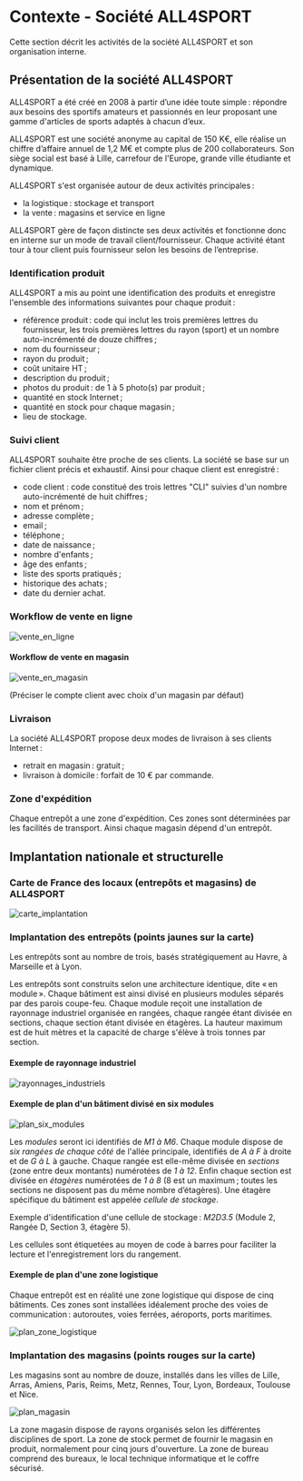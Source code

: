 # Contexte - Société ALL4SPORT

Cette section décrit les activités de la société ALL4SPORT et son organisation interne.

## Présentation de la société ALL4SPORT

ALL4SPORT a été créé en 2008 à partir d’une idée toute simple : répondre aux besoins des sportifs amateurs et passionnés en leur proposant une gamme d'articles de sports adaptés à chacun d’eux.

ALL4SPORT est une société anonyme au capital de 150 K€, elle réalise un chiffre d’affaire annuel de 1,2 M€ et compte plus de 200 collaborateurs. Son siège social est basé à Lille, carrefour de l'Europe, grande ville étudiante et dynamique.

ALL4SPORT s'est organisée autour de deux activités principales :

- la logistique : stockage et transport
- la vente : magasins et service en ligne

ALL4SPORT gère de façon distincte ses deux activités et fonctionne donc en interne sur un mode de travail client/fournisseur. Chaque activité étant tour à tour client puis fournisseur selon les besoins de l’entreprise.

### Identification produit

ALL4SPORT a mis au point une identification des produits et enregistre l'ensemble des informations suivantes pour chaque produit :

- référence produit : code qui inclut les trois premières lettres du fournisseur, les trois premières lettres du rayon (sport) et un nombre auto-incrémenté de douze chiffres ;
- nom du fournisseur ;
- rayon du produit ;
- coût unitaire HT ;
- description du produit ;
- photos du produit : de 1 à 5 photo(s) par produit ;
- quantité en stock Internet ;
- quantité en stock pour chaque magasin ;
- lieu de stockage.

### Suivi client

ALL4SPORT souhaite être proche de ses clients. La société se base sur un fichier client précis et exhaustif. Ainsi pour chaque client est enregistré :

- code client : code constitué des trois lettres "CLI" suivies d'un nombre auto-incrémenté de huit chiffres ;
- nom et prénom ;
- adresse complète ;
- email ;
- téléphone ;
- date de naissance ;
- nombre d'enfants ;
- âge des enfants ;
- liste des sports pratiqués ;
- historique des achats ;
- date du dernier achat.

### Workflow de vente en ligne

![vente_en_ligne](imgs/workflow_vente_en_ligne.png)

#### Workflow de vente en magasin

![vente_en_magasin](imgs/workflow_vente_en_magasin.png)

(Préciser le compte client avec choix d'un magasin par défaut)

### Livraison

La société ALL4SPORT propose deux modes de livraison à ses clients Internet :

- retrait en magasin : gratuit ;
- livraison à domicile : forfait de 10 € par commande.

### Zone d'expédition

Chaque entrepôt a une zone d'expédition. Ces zones sont déterminées par les facilités de transport. Ainsi chaque magasin dépend d'un entrepôt.

## Implantation nationale et structurelle

### Carte de France des locaux (entrepôts et magasins) de ALL4SPORT

![carte_implantation](imgs/carte_implantation.png)

### Implantation des entrepôts (points jaunes sur la carte)

Les entrepôts sont au nombre de trois, basés stratégiquement au Havre, à Marseille et à Lyon.

Les entrepôts sont construits selon une architecture identique, dite « en module ». Chaque bâtiment est ainsi divisé en plusieurs modules séparés par des parois coupe-feu. Chaque module reçoit une installation de rayonnage industriel organisée en rangées, chaque rangée étant divisée en sections, chaque section étant divisée en étagères. La hauteur maximum est de huit mètres et la capacité de charge s'élève à trois tonnes par section.

#### Exemple de rayonnage industriel

![rayonnages_industriels](imgs/photo_rayonnages.png)

#### Exemple de plan d'un bâtiment divisé en six modules

![plan_six_modules](imgs/plan_six_modules.png)

Les *modules* seront ici identifiés de *M1 à M6*. Chaque module dispose de *six rangées de chaque côté* de l'allée principale, identifiés de *A à F* à droite et de *G à L* à gauche. Chaque rangée est elle-même divisée en *sections* (zone entre deux montants) numérotées de *1 à 12*. Enfin chaque section est divisée en *étagères* numérotées de *1 à 8* (8 est un maximum ; toutes les sections ne disposent pas du même nombre d’étagères). Une étagère spécifique du bâtiment est appelée *cellule de stockage*.

Exemple d'identification d'une cellule de stockage : *M2D3.5* (Module 2, Rangée D, Section 3, étagère 5).

Les cellules sont étiquetées au moyen de code à barres pour faciliter la lecture et l'enregistrement lors du rangement.

#### Exemple de plan d'une zone logistique

Chaque entrepôt est en réalité une zone logistique qui dispose de cinq bâtiments. Ces zones sont installées idéalement proche des voies de communication : autoroutes, voies ferrées, aéroports, ports maritimes.

![plan_zone_logistique](imgs/plan_zone_logistique.png)

### Implantation des magasins (points rouges sur la carte)

Les magasins sont au nombre de douze, installés dans les villes de Lille, Arras, Amiens, Paris, Reims, Metz, Rennes, Tour, Lyon, Bordeaux, Toulouse et Nice.

![plan_magasin](imgs/plan_magasin.png)

La zone magasin dispose de rayons organisés selon les différentes disciplines de sport. La zone de stock permet de fournir le magasin en produit, normalement pour cinq jours d'ouverture. La zone de bureau comprend des bureaux, le local technique informatique et le coffre sécurisé.
